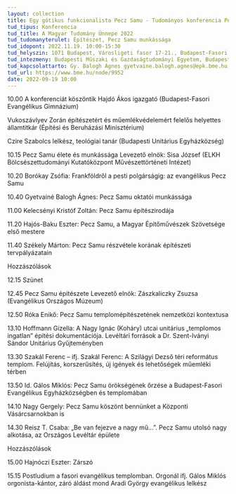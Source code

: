 ```yaml
---
layout: collection
title: Egy gótikus funkcionalista Pecz Samu - Tudományos konferencia Pecz Samu halálának 100. évfordulója alkalmából
tud_tipus: Konferencia
tud_title: A Magyar Tudomány Ünnepe 2022
tud_tudomanyterulet: Építészet, Pecz Samu munkássága
tud_idopont: 2022.11.19. 10:00-15:30
tud_helyszin: 1071 Budapest, Városligeti fasor 17-21., Budapest-Fasori Evangélikus Gimnázium díszterme
tud_intezmeny: Budapesti Műszaki és Gazdaságtudományi Egyetem, Budapest-Fasori Evangélikus Egyházközség, Budapest-Fasori Evangélikus Gimnázium, Budai Református Gyülekezet, Budapesti Unitárius Egyházközség
tud_kapcsolattarto: Gy. Balogh Ágnes gyetvaine.balogh.agnes@epk.bme.hu, Róka Enikő
tud_url: https://www.bme.hu/node/9952
date: 2022-09-19 10:00
---
```

10.00	A konferenciát köszöntik
	Hajdó Ákos igazgató (Budapest-Fasori Evangélikus Gimnázium)

Vukoszávlyev Zorán építészetért és műemlékvédelemért felelős helyettes 
államtitkár (Építési és Beruházási Minisztérium)

Czire Szabolcs lelkész, teológiai tanár (Budapesti Unitárius Egyházközség)

10.15 	Pecz Samu élete és munkássága 
Levezető elnök: Sisa József (ELKH Bölcsészettudományi Kutatóközpont Művészettörténeti Intézet)

10.20	Borókay Zsófia: Frankföldről a pesti polgárságig: az evangélikus Pecz Samu

10.40	Gyetvainé Balogh Ágnes: Pecz Samu oktatói munkássága

11.00	Kelecsényi Kristóf Zoltán: Pecz Samu építészirodája

11.20	Hajós-Baku Eszter: Pecz Samu, a Magyar Építőművészek Szövetsége első mestere

11.40	Székely Márton: Pecz Samu részvétele korának építészeti tervpályázatain

Hozzászólások

12.15 	Szünet

12.45 	Pecz Samu építészete 
Levezető elnök: Zászkaliczky Zsuzsa (Evangélikus Országos Múzeum)

12.50	Róka Enikő: Pecz Samu templomépítészetének nemzetközi kontextusa

13.10	Hoffmann Gizella: A Nagy Ignác (Koháry) utcai unitárius „templomos ingatlan” építési dokumentációja. Levéltári források a Dr. Szent-Iványi Sándor Unitárius Gyűjteményben

13.30	Szakál Ferenc – ifj. Szakál Ferenc: A Szilágyi Dezső téri református templom. Felújítás, korszerűsítés, új igények és lehetőségek műemléki térben

13.50	Id. Gálos Miklós: Pecz Samu örökségének őrzése a Budapest-Fasori Evangélikus 
Egyházközségben és templomában

14.10	Nagy Gergely: Pecz Samu köszönt bennünket a Központi Vásárcsarnokban is

14.30	Reisz T. Csaba: „Be van fejezve a nagy mű…”. Pecz Samu utolsó nagy alkotása, az Országos Levéltár épülete

Hozzászólások

15.00	Hajnóczi Eszter: Zárszó

15.15	Postludium a fasori evangélikus templomban. Orgonál ifj. Gálos Miklós orgonista-kántor, záró áldást mond Aradi György evangélikus lelkész
